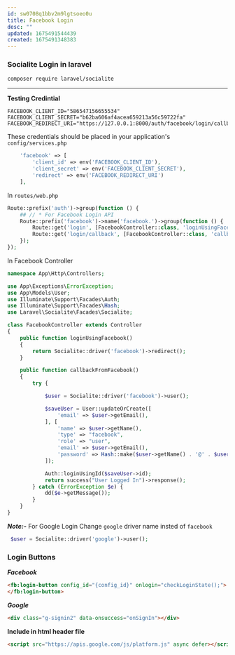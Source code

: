 ```yaml
---
id: sw0708q1bbv2m9lgtsoeo0u
title: Facebook Login
desc: ""
updated: 1675491544439
created: 1675491348383
---
```


### Socialite Login in laravel

```composer
composer require laravel/socialite
```

---

**Testing Credintial**

```.env
FACEBOOK_CLIENT_ID="586547156655534"
FACEBOOK_CLIENT_SECRET="b62ba606af4acea659213a56c59722fa"
FACEBOOK_REDIRECT_URI="https://127.0.0.1:8000/auth/facebook/login/callback"
```

These credentials should be placed in your application's `config/services.php`

```php
    'facebook' => [
        'client_id' => env('FACEBOOK_CLIENT_ID'),
        'client_secret' => env('FACEBOOK_CLIENT_SECRET'),
        'redirect' => env('FACEBOOK_REDIRECT_URI')
    ],
```

In `routes/web.php`

```php
Route::prefix('auth')->group(function () {
    ## // * For Facebook Login API
    Route::prefix('facebook')->name('facebook.')->group(function () {
        Route::get('login', [FacebookController::class, 'loginUsingFacebook']);
        Route::get('login/callback', [FacebookController::class, 'callbackFromFacebook']);
    });
});
```

In Facebook Controller

```php
namespace App\Http\Controllers;

use App\Exceptions\ErrorException;
use App\Models\User;
use Illuminate\Support\Facades\Auth;
use Illuminate\Support\Facades\Hash;
use Laravel\Socialite\Facades\Socialite;

class FacebookController extends Controller
{
    public function loginUsingFacebook()
    {
        return Socialite::driver('facebook')->redirect();
    }

    public function callbackFromFacebook()
    {
        try {

            $user = Socialite::driver('facebook')->user();

            $saveUser = User::updateOrCreate([
                'email' => $user->getEmail(),
            ], [
                'name' => $user->getName(),
                'type' => "facebook",
                'role' => "user",
                'email' => $user->getEmail(),
                'password' => Hash::make($user->getName() . '@' . $user->getId())
            ]);

            Auth::loginUsingId($saveUser->id);
            return success("User Logged In")->response();
        } catch (ErrorException $e) {
            dd($e->getMessage());
        }
    }
}

```

**_Note:-_** For Google Login Change `google` driver name insted of `facebook`

```php
 $user = Socialite::driver('google')->user();
```

### Login Buttons

**_Facebook_**

```html
<fb:login-button config_id="{config_id}" onlogin="checkLoginState();">
</fb:login-button>
```

**_Google_**

```html
<div class="g-signin2" data-onsuccess="onSignIn"></div>
```

**Include in html header file**

```html
<script src="https://apis.google.com/js/platform.js" async defer></script>
```

